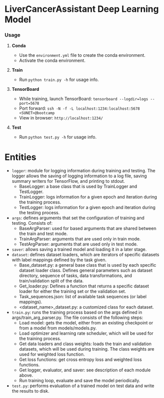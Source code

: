 # LiverCancerAssistant Deep Learning Model 

### Usage

1. **Conda**
   - Use the `environment.yml` file to create the conda environment.
   - Activate the conda environment.

2. **Train**
   - Run `python train.py -h` for usage info.

3. **TensorBoard**
   - While training, launch TensorBoard: `tensorboard --logdir=logs --port=5678`
   - Port forward: `ssh -N -f -L localhost:1234:localhost:5678 <SUNET>@bootcamp`
   - View in browser: `http://localhost:1234/`

4. **Test**
   - Run `python test.py -h` for usage info.

# Entities
- `logger`: module for logging information during training and testing. The logger allows the saving of logging information to a log file, saving summary writers for TensorFlow, and printing to stdout.
    - BaseLogger: a base class that is used by TrainLogger and TestLogger. 
    - TrainLogger: logs information for a given epoch and iteration during the training process.
    - TestLogger: logs information for a given epoch and iteration during the testing process.
- `args`: defines arguments that set the configuration of training and testing. Consists of:
    - BaseArgParser: used for based arguments that are shared between the train and test mode.
    - TrainArgParser: arguments that are used only in train mode.
    - TestArgParser: arguments that are used only in test mode.
- `saver`: allows saving a trained model and loading it in a later stage.
- `dataset`: defines dataset loaders, which are iterators of specific datasets with label mappings defined by the task given.
    - Base_dataset.py: a general base class that is used by each specific dataset loader class. Defines general parameters such as dataset directory, sequence of tasks, data transformations, and train/validation split of the data.
    - Get_loader.py: Defines a function that returns a specific dataset loader for either the training set or the validation set.
    - Task_sequences.json: list of available task sequences (or label mappings).
    - <dataset_name>_dataset.py: a customized class for each dataset.
- `train.py`: runs the training process based on the args defined in args/train_arg_parser.py. The file consists of the following steps:
    - Load model: gets the model, either from an existing checkpoint or from a model from models/models.py.
    - Load optimizer and learning rate scheduler, which will be used for the training process.
    - Get data loaders and class weights: loads the train and validation datasets, which will be used during training. The class weights are used for weighted loss function.
    - Get loss functions: get cross entropy loss and weighted loss functions.
    - Get logger, evaluator, and saver: see description of each module above.
    - Run training loop, evaluate and save the model periodically.
- `test.py`: performs evaluation of a trained model on test data and write the results to disk.
